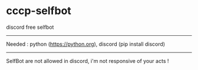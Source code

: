 # cccp-selfbot
discord free selfbot

------------------------------------------------------------------------------------------------------------------------

Needed : python (https://python.org), discord (pip install discord)


------------------------------------------------------------------------------------------------------------------------

SelfBot are not allowed in discord, i'm not responsive of your acts !
